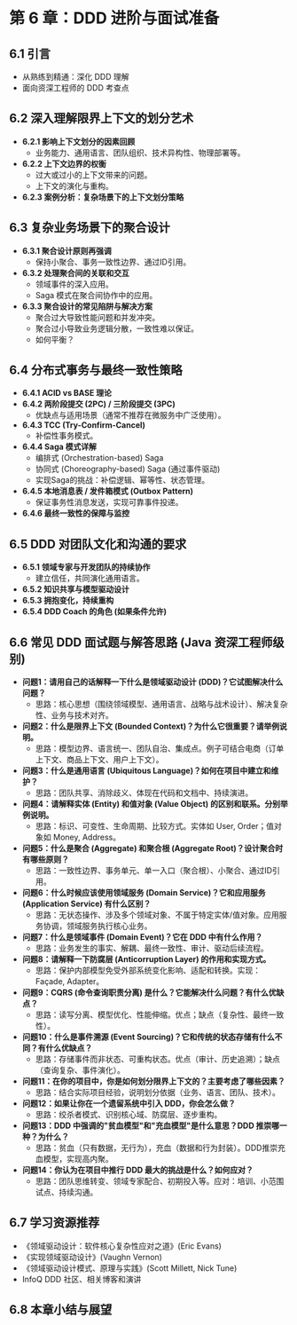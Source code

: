 # 第 6 章：DDD 进阶与面试准备

## 6.1 引言
   - 从熟练到精通：深化 DDD 理解
   - 面向资深工程师的 DDD 考查点

## 6.2 深入理解限界上下文的划分艺术
   - **6.2.1 影响上下文划分的因素回顾**
     - 业务能力、通用语言、团队组织、技术异构性、物理部署等。
   - **6.2.2 上下文边界的权衡**
     - 过大或过小的上下文带来的问题。
     - 上下文的演化与重构。
   - **6.2.3 案例分析：复杂场景下的上下文划分策略**

## 6.3 复杂业务场景下的聚合设计
   - **6.3.1 聚合设计原则再强调**
     - 保持小聚合、事务一致性边界、通过ID引用。
   - **6.3.2 处理聚合间的关联和交互**
     - 领域事件的深入应用。
     - Saga 模式在聚合间协作中的应用。
   - **6.3.3 聚合设计的常见陷阱与解决方案**
     - 聚合过大导致性能问题和并发冲突。
     - 聚合过小导致业务逻辑分散，一致性难以保证。
     - 如何平衡？

## 6.4 分布式事务与最终一致性策略
   - **6.4.1 ACID vs BASE 理论**
   - **6.4.2 两阶段提交 (2PC) / 三阶段提交 (3PC)**
     - 优缺点与适用场景（通常不推荐在微服务中广泛使用）。
   - **6.4.3 TCC (Try-Confirm-Cancel)**
     - 补偿性事务模式。
   - **6.4.4 Saga 模式详解**
     - 编排式 (Orchestration-based) Saga
     - 协同式 (Choreography-based) Saga (通过事件驱动)
     - 实现Saga的挑战：补偿逻辑、幂等性、状态管理。
   - **6.4.5 本地消息表 / 发件箱模式 (Outbox Pattern)**
     - 保证事务性消息发送，实现可靠事件投递。
   - **6.4.6 最终一致性的保障与监控**

## 6.5 DDD 对团队文化和沟通的要求
   - **6.5.1 领域专家与开发团队的持续协作**
     - 建立信任，共同演化通用语言。
   - **6.5.2 知识共享与模型驱动设计**
   - **6.5.3 拥抱变化，持续重构**
   - **6.5.4 DDD Coach 的角色 (如果条件允许)**

## 6.6 常见 DDD 面试题与解答思路 (Java 资深工程师级别)
   - **问题1：请用自己的话解释一下什么是领域驱动设计 (DDD)？它试图解决什么问题？**
     - 思路：核心思想（围绕领域模型、通用语言、战略与战术设计）、解决复杂性、业务与技术对齐。
   - **问题2：什么是限界上下文 (Bounded Context)？为什么它很重要？请举例说明。**
     - 思路：模型边界、语言统一、团队自治、集成点。例子可结合电商（订单上下文、商品上下文、用户上下文）。
   - **问题3：什么是通用语言 (Ubiquitous Language)？如何在项目中建立和维护？**
     - 思路：团队共享、消除歧义、体现在代码和文档中、持续演进。
   - **问题4：请解释实体 (Entity) 和值对象 (Value Object) 的区别和联系。分别举例说明。**
     - 思路：标识、可变性、生命周期、比较方式。实体如 User, Order；值对象如 Money, Address。
   - **问题5：什么是聚合 (Aggregate) 和聚合根 (Aggregate Root)？设计聚合时有哪些原则？**
     - 思路：一致性边界、事务单元、单一入口（聚合根）、小聚合、通过ID引用。
   - **问题6：什么时候应该使用领域服务 (Domain Service)？它和应用服务 (Application Service) 有什么区别？**
     - 思路：无状态操作、涉及多个领域对象、不属于特定实体/值对象。应用服务协调，领域服务执行核心业务。
   - **问题7：什么是领域事件 (Domain Event)？它在 DDD 中有什么作用？**
     - 思路：业务发生的事实、解耦、最终一致性、审计、驱动后续流程。
   - **问题8：请解释一下防腐层 (Anticorruption Layer) 的作用和实现方式。**
     - 思路：保护内部模型免受外部系统变化影响、适配和转换。实现：Façade, Adapter。
   - **问题9：CQRS (命令查询职责分离) 是什么？它能解决什么问题？有什么优缺点？**
     - 思路：读写分离、模型优化、性能伸缩。优点；缺点（复杂性、最终一致性）。
   - **问题10：什么是事件溯源 (Event Sourcing)？它和传统的状态存储有什么不同？有什么优缺点？**
     - 思路：存储事件而非状态、可重构状态。优点（审计、历史追溯）；缺点（查询复杂、事件演化）。
   - **问题11：在你的项目中，你是如何划分限界上下文的？主要考虑了哪些因素？**
     - 思路：结合实际项目经验，说明划分依据（业务、语言、团队、技术）。
   - **问题12：如果让你在一个遗留系统中引入 DDD，你会怎么做？**
     - 思路：绞杀者模式、识别核心域、防腐层、逐步重构。
   - **问题13：DDD 中强调的"贫血模型"和"充血模型"是什么意思？DDD 推崇哪一种？为什么？**
     - 思路：贫血（只有数据，无行为），充血（数据和行为封装）。DDD推崇充血模型，实现高内聚。
   - **问题14：你认为在项目中推行 DDD 最大的挑战是什么？如何应对？**
     - 思路：团队思维转变、领域专家配合、初期投入等。应对：培训、小范围试点、持续沟通。

## 6.7 学习资源推荐
   - 《领域驱动设计：软件核心复杂性应对之道》(Eric Evans)
   - 《实现领域驱动设计》(Vaughn Vernon)
   - 《领域驱动设计模式、原理与实践》(Scott Millett, Nick Tune)
   - InfoQ DDD 社区、相关博客和演讲

## 6.8 本章小结与展望 